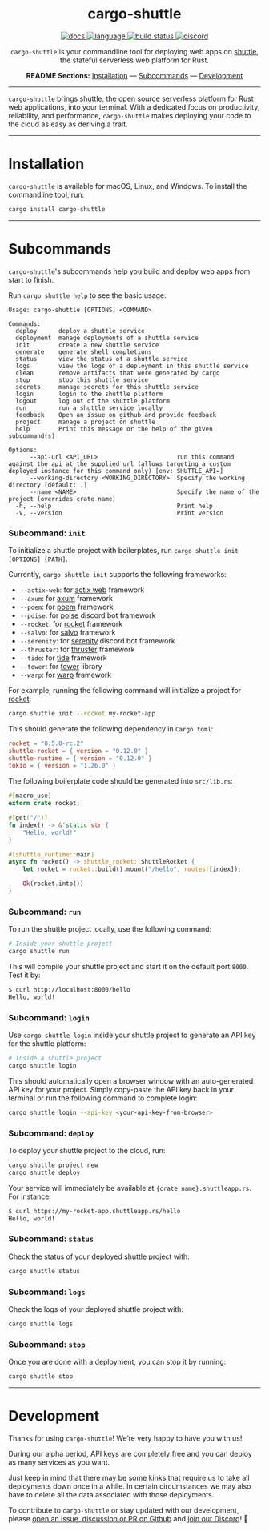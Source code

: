 <!-- markdownlint-disable -->
<div align="center">

# cargo-shuttle

<p align=center>
  <a href="https://docs.rs/shuttle-service">
    <img alt="docs" src="https://img.shields.io/badge/docs-reference-orange">
  </a>
  <a href="https://github.com/shuttle-hq/shuttle/search?l=rust">
    <img alt="language" src="https://img.shields.io/badge/language-Rust-orange.svg">
  </a>
  <a href="https://circleci.com/gh/shuttle-hq/shuttle/">
    <img alt="build status" src="https://circleci.com/gh/shuttle-hq/shuttle.svg?style=shield"/>
  </a>
  <a href="https://discord.gg/H33rRDTm3p">
    <img alt="discord" src="https://img.shields.io/discord/803236282088161321?logo=discord"/>
  </a>
</p>
<!-- markdownlint-restore -->
<!-- markdownlint-disable MD001 -->

`cargo-shuttle` is your commandline tool for deploying web apps on [shuttle](https://www.shuttle.rs/), the stateful serverless web platform for Rust.

**README Sections:** [Installation](#installation) — [Subcommands](#subcommands) — [Development](#development)

</div>

---

`cargo-shuttle` brings [shuttle](https://www.shuttle.rs/), the open source serverless platform for Rust web applications, into your terminal. With a dedicated focus on productivity, reliability, and performance, `cargo-shuttle` makes deploying your code to the cloud as easy as deriving a trait.

---

<!-- markdownlint-disable-next-line -->
<a id="installation"><h1>Installation</h1></a>

`cargo-shuttle` is available for macOS, Linux, and Windows. To install the commandline tool, run:

```bash
cargo install cargo-shuttle
```

---

<!-- markdownlint-disable-next-line -->
<a id="subcommands"><h1>Subcommands</h1></a>

`cargo-shuttle`'s subcommands help you build and deploy web apps from start to finish.

Run `cargo shuttle help` to see the basic usage:

```text
Usage: cargo-shuttle [OPTIONS] <COMMAND>

Commands:
  deploy      deploy a shuttle service
  deployment  manage deployments of a shuttle service
  init        create a new shuttle service
  generate    generate shell completions
  status      view the status of a shuttle service
  logs        view the logs of a deployment in this shuttle service
  clean       remove artifacts that were generated by cargo
  stop        stop this shuttle service
  secrets     manage secrets for this shuttle service
  login       login to the shuttle platform
  logout      log out of the shuttle platform
  run         run a shuttle service locally
  feedback    Open an issue on github and provide feedback
  project     manage a project on shuttle
  help        Print this message or the help of the given subcommand(s)

Options:
      --api-url <API_URL>                      run this command against the api at the supplied url (allows targeting a custom deployed instance for this command only) [env: SHUTTLE_API=]
      --working-directory <WORKING_DIRECTORY>  Specify the working directory [default: .]
      --name <NAME>                            Specify the name of the project (overrides crate name)
  -h, --help                                   Print help
  -V, --version                                Print version
```

### Subcommand: `init`

To initialize a shuttle project with boilerplates, run `cargo shuttle init [OPTIONS] [PATH]`.

Currently, `cargo shuttle init` supports the following frameworks:

- `--actix-web`: for [actix web](https://actix.rs/) framework
- `--axum`: for [axum](https://github.com/tokio-rs/axum) framework
- `--poem`: for [poem](https://github.com/poem-web/poem) framework
- `--poise`: for [poise](https://github.com/serenity-rs/poise) discord bot framework
- `--rocket`: for [rocket](https://rocket.rs/) framework
- `--salvo`: for [salvo](https://salvo.rs/) framework
- `--serenity`: for [serenity](https://github.com/serenity-rs/serenity) discord bot framework
- `--thruster`: for [thruster](https://github.com/thruster-rs/Thruster) framework
- `--tide`: for [tide](https://github.com/http-rs/tide) framework
- `--tower`: for [tower](https://github.com/tower-rs/tower) library
- `--warp`: for [warp](https://github.com/seanmonstar/warp) framework

For example, running the following command will initialize a project for [rocket](https://rocket.rs/):

```sh
cargo shuttle init --rocket my-rocket-app
```

This should generate the following dependency in `Cargo.toml`:

```toml
rocket = "0.5.0-rc.2"
shuttle-rocket = { version = "0.12.0" }
shuttle-runtime = { version = "0.12.0" }
tokio = { version = "1.26.0" }
```

The following boilerplate code should be generated into `src/lib.rs`:

```rust
#[macro_use]
extern crate rocket;

#[get("/")]
fn index() -> &'static str {
    "Hello, world!"
}

#[shuttle_runtime::main]
async fn rocket() -> shuttle_rocket::ShuttleRocket {
    let rocket = rocket::build().mount("/hello", routes![index]);

    Ok(rocket.into())
}
```

### Subcommand: `run`

To run the shuttle project locally, use the following command:

```sh
# Inside your shuttle project
cargo shuttle run
```

This will compile your shuttle project and start it on the default port `8000`. Test it by:

```sh
$ curl http://localhost:8000/hello
Hello, world!
```

### Subcommand: `login`

Use `cargo shuttle login` inside your shuttle project to generate an API key for the shuttle platform:

```sh
# Inside a shuttle project
cargo shuttle login
```

This should automatically open a browser window with an auto-generated API key for your project. Simply copy-paste the API key back in your terminal or run the following command to complete login:

```sh
cargo shuttle login --api-key <your-api-key-from-browser>
```

### Subcommand: `deploy`

To deploy your shuttle project to the cloud, run:

```sh
cargo shuttle project new
cargo shuttle deploy
```

Your service will immediately be available at `{crate_name}.shuttleapp.rs`. For instance:

```sh
$ curl https://my-rocket-app.shuttleapp.rs/hello
Hello, world!
```

### Subcommand: `status`

Check the status of your deployed shuttle project with:

```sh
cargo shuttle status
```

### Subcommand: `logs`

Check the logs of your deployed shuttle project with:

```sh
cargo shuttle logs
```

### Subcommand: `stop`

Once you are done with a deployment, you can stop it by running:

```sh
cargo shuttle stop
```

---

<!-- markdownlint-disable-next-line -->
<a id="development"><h1>Development</h1></a>

Thanks for using `cargo-shuttle`! We’re very happy to have you with us!

During our alpha period, API keys are completely free and you can deploy as many services as you want.

Just keep in mind that there may be some kinks that require us to take all deployments down once in a while. In certain circumstances we may also have to delete all the data associated with those deployments.

To contribute to `cargo-shuttle` or stay updated with our development, please [open an issue, discussion or PR on Github](https://github.com/shuttle-hq/shuttle) and [join our Discord](https://discord.gg/H33rRDTm3p)! 🚀
